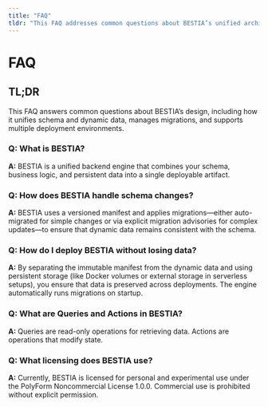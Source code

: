 ```yaml
---
title: "FAQ"
tldr: "This FAQ addresses common questions about BESTIA’s unified architecture, migration strategy, deployment options, and licensing."
---
```


# FAQ

## TL;DR

This FAQ answers common questions about BESTIA’s design, including how it unifies schema and dynamic data, manages migrations, and supports multiple deployment environments.

### Q: What is BESTIA?

**A:** BESTIA is a unified backend engine that combines your schema, business logic, and persistent data into a single deployable artifact.

### Q: How does BESTIA handle schema changes?

**A:** BESTIA uses a versioned manifest and applies migrations—either auto-migrated for simple changes or via explicit migration advisories for complex updates—to ensure that dynamic data remains consistent with the schema.

### Q: How do I deploy BESTIA without losing data?

**A:** By separating the immutable manifest from the dynamic data and using persistent storage (like Docker volumes or external storage in serverless setups), you ensure that data is preserved across deployments. The engine automatically runs migrations on startup.

### Q: What are Queries and Actions in BESTIA?

**A:** Queries are read-only operations for retrieving data. Actions are operations that modify state.

### Q: What licensing does BESTIA use?

**A:** Currently, BESTIA is licensed for personal and experimental use under the PolyForm Noncommercial License 1.0.0. Commercial use is prohibited without explicit permission.
